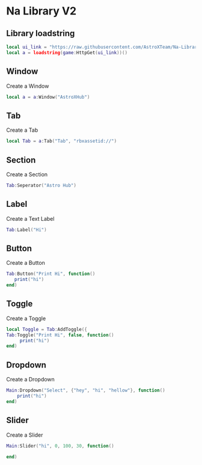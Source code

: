 # Na Library V2 
## Library loadstring
```lua
local ui_link = "https://raw.githubusercontent.com/AstroXTeam/Na-Library-V2/refs/heads/main/Source.lua"
local a = loadstring(game:HttpGet(ui_link))()
```




## Window
Create a Window
```lua
local a = a:Window("AstroXHub")
```

## Tab
Create a Tab
```lua
local Tab = a:Tab("Tab", "rbxassetid://")
```

## Section
Create a Section
```lua
Tab:Seperator("Astro Hub")
```


## Label
Create a Text Label
```lua
Tab:Label("Hi")
```

## Button
Create a Button
```lua
Tab:Button("Print Hi", function()
   print("hi")
end)
```

## Toggle
Create a Toggle
```lua
local Toggle = Tab:AddToggle({
Tab:Toggle("Print Hi", false, function()
     print("hi")
end)
```

## Dropdown
Create a Dropdown
```lua
Main:Dropdown("Select", {"hey", "hi", "hellow"}, function()
    print("hi")
end)
```

## Slider
Create a Slider
```lua
Main:Slider("hi", 0, 100, 30, function()
    
end)
```

